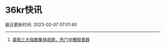 # 36kr快讯

最近更新时间: 2023-02-07 07:01:40

--- 
1. [美股三大指数集体收跌，热门中概股普跌](https://www.36kr.com/newsflashes/2120948390611333) 
